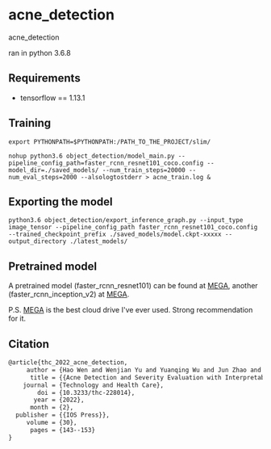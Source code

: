 # acne_detection
acne_detection

ran in python 3.6.8

## Requirements
* tensorflow == 1.13.1

## Training

```shell
export PYTHONPATH=$PYTHONPATH:/PATH_TO_THE_PROJECT/slim/

nohup python3.6 object_detection/model_main.py --pipeline_config_path=faster_rcnn_resnet101_coco.config --model_dir=./saved_models/ --num_train_steps=20000 --num_eval_steps=2000 --alsologtostderr > acne_train.log &
```

## Exporting the model

```shell
python3.6 object_detection/export_inference_graph.py --input_type image_tensor --pipeline_config_path faster_rcnn_resnet101_coco.config --trained_checkpoint_prefix ./saved_models/model.ckpt-xxxxx --output_directory ./latest_models/
```

## Pretrained model

A pretrained model (faster_rcnn_resnet101) can be found at [MEGA](https://mega.nz/file/AZgDXS6Y#ampDThpnc0Gs8MOMlstLZSukGSDy_j_ThC90xOVWfLs), another (faster_rcnn_inception_v2) at [MEGA](https://mega.nz/file/ocpBxSzL#-oCR-Ovj5s4aQD02cI1zexUA4RT7ath2tE3742GHfMc).

P.S. [MEGA](https://mega.nz/) is the best cloud drive I've ever used. Strong recommendation for it.

## Citation
```latex
@article{thc_2022_acne_detection,
     author = {Hao Wen and Wenjian Yu and Yuanqing Wu and Jun Zhao and Xiaolong Liu and Zhexiang Kuang and Rong Fan},
      title = {{Acne Detection and Severity Evaluation with Interpretable Convolutional Neural Network Models}},
    journal = {Technology and Health Care},
        doi = {10.3233/thc-228014},
       year = {2022},
      month = {2},
  publisher = {{IOS Press}},
     volume = {30},
      pages = {143--153}
}
```

